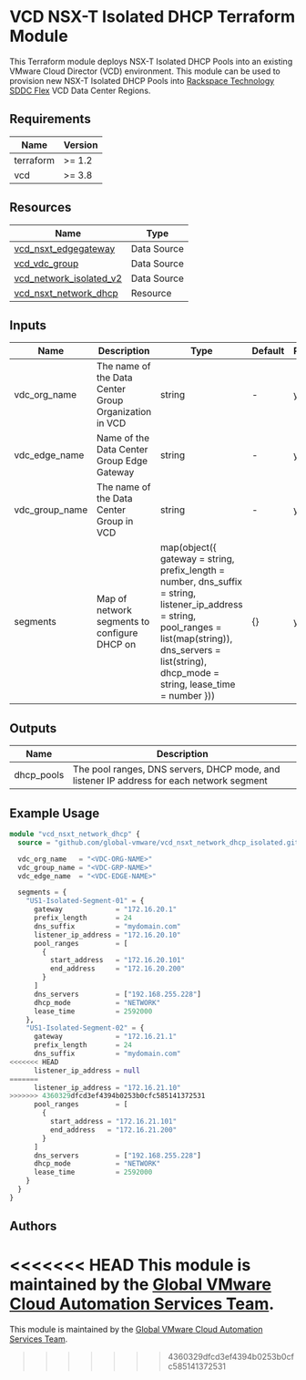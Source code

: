 # VCD NSX-T Isolated DHCP Terraform Module

This Terraform module deploys NSX-T Isolated DHCP Pools into an existing VMware Cloud Director (VCD) environment. This module can be used to provision new NSX-T Isolated DHCP Pools into [Rackspace Technology SDDC Flex](https://www.rackspace.com/cloud/private/software-defined-data-center-flex) VCD Data Center Regions.

## Requirements

| Name | Version |
|------|---------|
| terraform | >= 1.2 |
| vcd | >= 3.8 |

## Resources

| Name                                                                 | Type         |
|----------------------------------------------------------------------|--------------|
| [vcd_nsxt_edgegateway](https://registry.terraform.io/providers/vmware/vcd/latest/docs/data-sources/nsxt_edgegateway) | Data Source |
| [vcd_vdc_group](https://registry.terraform.io/providers/vmware/vcd/latest/docs/data-sources/vdc_group) | Data Source |
| [vcd_network_isolated_v2](https://registry.terraform.io/providers/vmware/vcd/latest/docs/data-sources/network_isolated_v2) | Data Source |
| [vcd_nsxt_network_dhcp](https://registry.terraform.io/providers/vmware/vcd/latest/docs/resources/nsxt_network_dhcp) | Resource |

## Inputs

| Name | Description | Type | Default | Required |
|------|-------------|------|---------|----------|
| vdc_org_name | The name of the Data Center Group Organization in VCD | string | - | yes |
| vdc_edge_name | Name of the Data Center Group Edge Gateway | string | - | yes |
| vdc_group_name | The name of the Data Center Group in VCD | string | - | yes |
| segments | Map of network segments to configure DHCP on | map(object({ gateway = string, prefix_length = number, dns_suffix = string, listener_ip_address = string, pool_ranges = list(map(string)), dns_servers = list(string), dhcp_mode = string, lease_time = number })) | {} | yes |

## Outputs

| Name | Description |
|------|-------------|
| dhcp_pools | The pool ranges, DNS servers, DHCP mode, and listener IP address for each network segment |

## Example Usage

```terraform
module "vcd_nsxt_network_dhcp" {
  source = "github.com/global-vmware/vcd_nsxt_network_dhcp_isolated.git?ref=v1.0.1"

  vdc_org_name   = "<VDC-ORG-NAME>"
  vdc_group_name = "<VDC-GRP-NAME>"
  vdc_edge_name  = "<VDC-EDGE-NAME>"

  segments = {
    "US1-Isolated-Segment-01" = {
      gateway             = "172.16.20.1"
      prefix_length       = 24
      dns_suffix          = "mydomain.com"
      listener_ip_address = "172.16.20.10"
      pool_ranges         = [
        {
          start_address   = "172.16.20.101"
          end_address     = "172.16.20.200"
        }
      ]
      dns_servers         = ["192.168.255.228"]
      dhcp_mode           = "NETWORK"
      lease_time          = 2592000
    },    
    "US1-Isolated-Segment-02" = {
      gateway             = "172.16.21.1"
      prefix_length       = 24
      dns_suffix          = "mydomain.com"
<<<<<<< HEAD
      listener_ip_address = null
=======
      listener_ip_address = "172.16.21.10"
>>>>>>> 4360329dfcd3ef4394b0253b0cfc585141372531
      pool_ranges         = [
        {
          start_address = "172.16.21.101"
          end_address   = "172.16.21.200"
        }
      ]
      dns_servers         = ["192.168.255.228"]
      dhcp_mode           = "NETWORK"
      lease_time          = 2592000
    }
  }
}
```

## Authors

<<<<<<< HEAD
This module is maintained by the [Global VMware Cloud Automation Services Team](https://github.com/global-vmware).
=======
This module is maintained by the [Global VMware Cloud Automation Services Team](https://github.com/global-vmware).
>>>>>>> 4360329dfcd3ef4394b0253b0cfc585141372531
